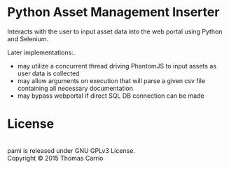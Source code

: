 <h1>Python Asset Management Inserter</h1>
Interacts with the user to input asset data into the web portal using Python and Selenium.

Later implementations:.
  - may utilize a concurrent thread driving PhantomJS to input assets as user data is collected
  - may allow arguments on execution that will parse a given csv file containing all necessary documentation
  - may bypass webportal if direct SQL DB connection can be made

<h1>License</h1>
<br>
pami is released under GNU GPLv3 License.
<br>
Copyright © 2015 Thomas Carrio

